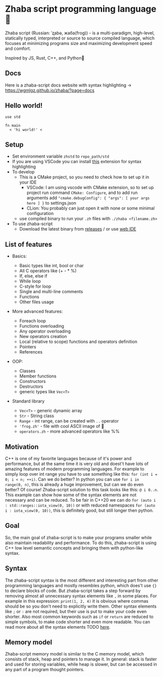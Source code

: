 # Zhaba script programming language🐸

Zhaba script (Russian: ˈʐabə, жаба(frog)) - is a multi-paradigm, high-level, statically typed, interpreted or source to source compiled language, which focuses at minimizing programs size and maximizing development speed and comfort.

Inspired by JS, Rust, C++, and Python🐍

## Docs

Here is a zhaba-script docs website with syntax highlighting -> https://wgmlgz.github.io/zhaba/?page=docs

## Hello world!

```zh
use std

fn main
  < 'hi world!' <
```

## Setup

- Set environment variable `zhstd` to `repo_path/std`
- If you are using VSCode you can install [this](https://marketplace.visualstudio.com/items?itemName=wgmlgz.zhaba-script) extension for syntax highlighting
- To develop
  - This is a CMake project, so you need to check how to set up it in your IDE
    - VSCode: I am using vscode with CMake extension, so to set up project run command `CMake: Configure`, and to add run arguments add `"cmake.debugConfig": { "args": [ your args here ] }` to settings.json
    - CLion: You probably can just open it with none or some minimal configuration
  - use compiled binary to run your `.zh` files with `./zhaba <filename.zh>`
- To use zhaba-script
  - Download the latest binary from [releases](https://github.com/Wgmlgz/zhaba-script/releases) / or use [web IDE](https://wgmlgz.github.io/zhaba/)

## List of features

- Basics:

  - Basic types like int, bool or char
  - All C operators like (+ - \* %)
  - If, else, else if
  - While loop
  - C-style for loop
  - Single and multi-line comments
  - Functions
  - Other files usage

- More advanced features:

  - Foreach loop
  - Functions overloading
  - Any operator overloading
  - New operators creation
  - Local (relative to scope) functions and operators definition
  - Pointers
  - References

- OOP:

  - Classes
  - Member functions
  - Constructors
  - Destructors
  - generic types like `Vec<T>`

- Standard library
  - `Vec<T>` - generic dynamic array
  - `Str` - String class
  - `Range` - int range, can be created with `..` operator
  - `'frog.zh'` - file with cool ASCII image of 🐸
  - `operators.zh` - more advanced operators like %%

## Motivation

C++ is one of my favorite languages because of it's power and performance, but at the same time it is very old and doest't have lots of amazing features of modern programming languages. For example to simply loop over int range you have to use something like this: `for (int i = 0; i < n; ++i)`. Can we do better? In python you can use `for i in range(0, n)`, this is already a huge improvement, but can we do even better? Of course! Zhaba-script solution to this task looks like this: `@ i 0..n`. This example can show how some of the syntax elements are not necessary and can be reduced. To be fair in C++20 we can do `for (auto i : std::ranges::iota_view(0, 10))` or with reduced namespaces `for (auto i : iota_view(0, 10))`, this is definitely good, but still longer then python.

## Goal

So, the main goal of zhaba-script is to make your programs smaller while also maintain readability and performance. To do this, zhaba-script is using C++ low level semantic concepts and bringing them with python-like syntax.

## Syntax

The zhaba-script syntax is the most different and interesting part from other programming languages and mostly resembles python, which does't use `{}` to declare blocks of code. But zhaba-script takes a step forward by removing almost all unnecessary syntax elements like `,` in some places. For example in this expression: `print(1, 2, 4)` it is obvious where commas should be so you don't need to explicitly write them. Other syntax elements like `;` or `:` are not required, but their use is put to make your code even shorter. Also most common keywords such as `if` or `return` are reduced to simple symbols, to make code shorter and even more readable. You can read more about all the syntax elements TODO [here]().

## Memory model

Zhaba-script memory model is similar to the C memory model, which consists of stack, heap and pointers to manage it. In general: stack is faster and used for storing variables, while heap is slower, but can be accessed in any part of a program thought pointers.
